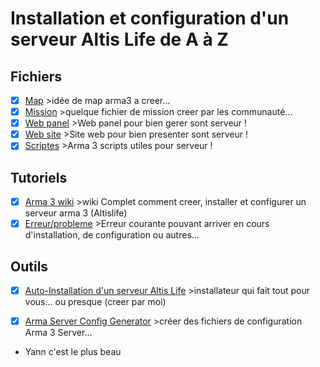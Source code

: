 # Installation et configuration d'un serveur Altis Life de A à Z

## Fichiers
- [x] [Map](https://github.com/KazeroG/Arma-3-Serveur-A-a-Z/tree/Map) >idée de map arma3 a creer...
- [x] [Mission](https://github.com/KazeroG/Arma-3-Serveur-A-a-Z/tree/Mission) >quelque fichier de mission creer par les communauté...
- [x] [Web panel](https://github.com/KazeroG/Arma-3-Serveur-A-a-Z/tree/Web-Panel) >Web panel pour bien gerer sont serveur !
- [x] [Web site](https://github.com/KazeroG/Arma-3-Serveur-A-a-Z/tree/Web-site) >Site web pour bien presenter sont serveur !
- [x] [Scriptes](https://github.com/KazeroG/Arma-3-Serveur-A-a-Z/tree/Script) >Arma 3 scripts utiles pour serveur !

## Tutoriels
- [x] [Arma 3 wiki](https://github.com/KazeroG/Arma-3-Serveur-A-a-Z/wiki) >wiki Complet comment creer, installer et configurer un serveur arma 3 (Altislife)
- [x] [Erreur/probleme](https://github.com/KazeroG/Arma-3-Serveur-A-a-Z/wiki/Erreur) >Erreur courante pouvant arriver en cours d'installation, de configuration ou autres...

## Outils
- [x] [Auto-Installation d'un serveur Altis Life](https://github.com/KazeroG/Arma-3-Serveur-A-a-Z/tree/Auto-Install) >installateur qui fait tout pour vous... ou presque (creer par moi)
- [x] [Arma Server Config Generator](https://github.com/KazeroG/Arma-3-Serveur-A-a-Z/tree/Config-Generator) >créer des fichiers de configuration Arma 3 Server...


- Yann c'est le plus beau
